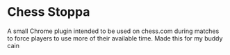# Chess Stoppa 

A small Chrome plugin intended to be used on chess.com during matches to force players to use more of their available time. Made this for my buddy cain 